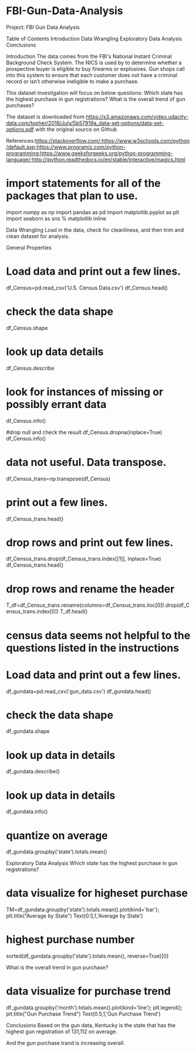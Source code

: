 # FBI-Gun-Data-Analysis

Project: FBI Gun Data Analysis

Table of Contents
Introduction
Data Wrangling
Exploratory Data Analysis
Conclusions

Introduction
The data comes from the FBI's National Instant Criminal Background Check System. The NICS is used by to determine whether a prospective buyer is eligible to buy firearms or explosives. Gun shops call into this system to ensure that each customer does not have a criminal record or isn’t otherwise ineligible to make a purchase.

This dataset investigation will focus on below questions: Which state has the highest purchase in gun registrations? What is the overall trend of gun purchases?

The dataset is downloaded from https://s3.amazonaws.com/video.udacity-data.com/topher/2018/July/5b57919a_data-set-options/data-set-options.pdf with the original source on Github

References:https://stackoverflow.com/;https://www.w3schools.com/python/default.asp;https://www.programiz.com/python-programming;https://www.geeksforgeeks.org/python-programming-language/;http://ipython.readthedocs.io/en/stable/interactive/magics.html

# import statements for all of the packages that plan to use.
import numpy as np
import pandas as pd
import matplotlib.pyplot as plt
import seaborn as sns
% matplotlib inline

Data Wrangling
Load in the data, check for cleanliness, and then trim and clean dataset for analysis.

General Properties
# Load data and print out a few lines. 
df_Census=pd.read_csv('U.S. Census Data.csv')
df_Census.head()

# check the data shape
df_Census.shape

# look up data details
df_Census.describe

# look for instances of missing or possibly errant data
df_Census.info()

#drop null and check the result
df_Census.dropna(inplace=True)
df_Census.info()

# data not useful. Data transpose.
df_Census_trans=np.transpose(df_Census)
# print out a few lines. 
df_Census_trans.head()

# drop rows and print out few lines.
df_Census_trans.drop(df_Census_trans.index[[1]], inplace=True)
df_Census_trans.head()

# drop rows and rename the header
T_df=df_Census_trans.rename(columns=df_Census_trans.iloc[0]).drop(df_Census_trans.index[0])
T_df.head()

# census data seems not helpful to the questions listed in the instructions
# Load data and print out a few lines. 
df_gundata=pd.read_csv('gun_data.csv')
df_gundata.head()

# check the data shape
df_gundata.shape

# look up data in details
df_gundata.describe()

# look up data in details
df_gundata.info()

# quantize on average
df_gundata.groupby('state').totals.mean()

Exploratory Data Analysis
Which state has the highest purchase in gun registrations?
#  data visualize for higheset purchase
TM=df_gundata.groupby('state').totals.mean().plot(kind='bar');
plt.title("Average by State")
Text(0.5,1,'Average by State')

# highest purchase number
sorted(df_gundata.groupby('state').totals.mean(), reverse=True)[0]

What is the overall trend in gun purchase?
# data visualize for purchase trend
df_gundata.groupby('month').totals.mean().plot(kind='line');
plt.legend();
plt.title("Gun Purchase Trend")
Text(0.5,1,'Gun Purchase Trend')


Conclusions
Based on the gun data, Kentucky is the state that has the highest gun registration of 131,112 on average.

And the gun purchase trand is increasing overall.

